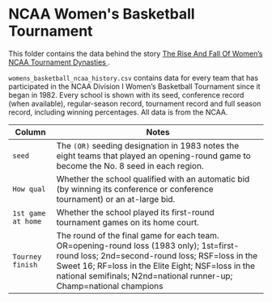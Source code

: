 # NCAA Women's Basketball Tournament

This folder contains the data behind the story [The Rise And Fall Of Women’s NCAA Tournament Dynasties
](https://fivethirtyeight.com/features/louisiana-tech-was-the-uconn-of-the-80s/).

`womens_basketball_ncaa_history.csv` contains data for every team that has participated in the NCAA Division I Women’s Basketball Tournament since it began in 1982. Every school is shown with its seed, conference record (when available), regular-season record, tournament record and full season record, including winning percentages. All data is from the NCAA. 
 
Column | Notes
-------|------
`seed` | The `(OR)` seeding designation in 1983 notes the eight teams that played an opening-round game to become the No. 8 seed in each region.
`How qual` | Whether the school qualified with an automatic bid (by winning its conference or conference tournament) or an at-large bid.
`1st game at home` | Whether the school played its first-round tournament games on its home court.
`Tourney finish` | The round of the final game for each team. OR=opening-round loss (1983 only); 1st=first-round loss; 2nd=second-round loss; RSF=loss in the Sweet 16; RF=loss in the Elite Eight; NSF=loss in the national semifinals; N2nd=national runner-up; Champ=national champions
